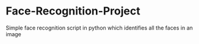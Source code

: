 # Face-Recognition-Project
Simple face recognition script in python which identifies all the faces in an image
